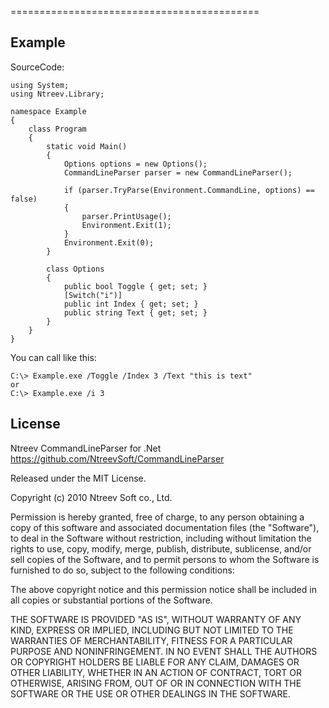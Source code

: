 ===========================================

Example
-------

SourceCode:

    using System;
    using Ntreev.Library;

    namespace Example
    {
        class Program
        {
            static void Main()
            {
                Options options = new Options();
                CommandLineParser parser = new CommandLineParser();

                if (parser.TryParse(Environment.CommandLine, options) == false)
                {
                    parser.PrintUsage();
                    Environment.Exit(1);
                }
                Environment.Exit(0);
            }

            class Options
            {
                public bool Toggle { get; set; }
                [Switch("i")]
                public int Index { get; set; }
                public string Text { get; set; }
            }
        }
    }

You can call like this:

    C:\> Example.exe /Toggle /Index 3 /Text "this is text"
    or
    C:\> Example.exe /i 3


License
-------

Ntreev CommandLineParser for .Net 
https://github.com/NtreevSoft/CommandLineParser

Released under the MIT License.

Copyright (c) 2010 Ntreev Soft co., Ltd.

Permission is hereby granted, free of charge, to any person obtaining a copy of this software and associated 
documentation files (the "Software"), to deal in the Software without restriction, including without limitation the 
rights to use, copy, modify, merge, publish, distribute, sublicense, and/or sell copies of the Software, and to permit 
persons to whom the Software is furnished to do so, subject to the following conditions:

The above copyright notice and this permission notice shall be included in all copies or substantial portions of the 
Software.

THE SOFTWARE IS PROVIDED "AS IS", WITHOUT WARRANTY OF ANY KIND, EXPRESS OR IMPLIED, INCLUDING BUT NOT LIMITED TO THE 
WARRANTIES OF MERCHANTABILITY, FITNESS FOR A PARTICULAR PURPOSE AND NONINFRINGEMENT. IN NO EVENT SHALL THE AUTHORS OR 
COPYRIGHT HOLDERS BE LIABLE FOR ANY CLAIM, DAMAGES OR OTHER LIABILITY, WHETHER IN AN ACTION OF CONTRACT, TORT OR 
OTHERWISE, ARISING FROM, OUT OF OR IN CONNECTION WITH THE SOFTWARE OR THE USE OR OTHER DEALINGS IN THE SOFTWARE.